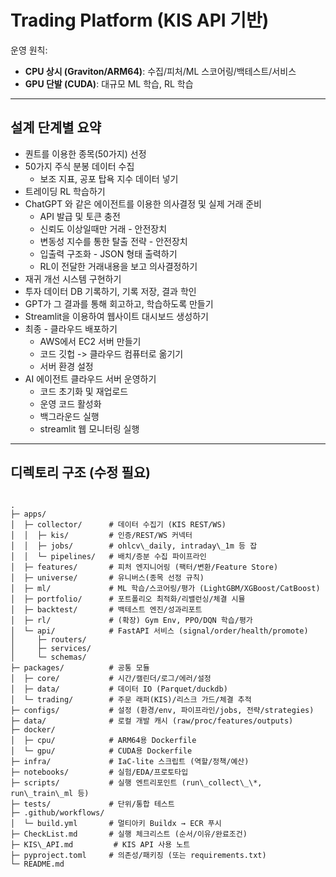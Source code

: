 # Trading Platform (KIS API 기반)

운영 원칙:  
- **CPU 상시 (Graviton/ARM64)**: 수집/피처/ML 스코어링/백테스트/서비스  
- **GPU 단발 (CUDA)**: 대규모 ML 학습, RL 학습  
---

## 설계 단계별 요약

* 퀀트를 이용한 종목(50가지) 선정
* 50가지 주식 분봉 데이터 수집
  * 보조 지표, 공포 탑욕 지수 데이터 넣기 
* 트레이딩 RL 학습하기
* ChatGPT 와 같은 에이전트를 이용한 의사결정 및 실제 거래 준비
  * API 발급 및 토큰 충전
  * 신뢰도 이상일때만 거래 - 안전장치
  * 변동성 지수를 통한 탈출 전략 - 안전장치
  * 입출력 구조화 - JSON 형태 출력하기
  * RL이 전달한 거래내용을 보고 의사결정하기
 * 재귀 개선 시스템 구현하기
  * 투자 데이터 DB 기록하기, 기록 저장, 결과 학인
  * GPT가 그 결과를 통해 회고하고, 학습하도록 만들기
  * Streamlit을 이용하여 웹사이트 대시보드 생성하기
 * 최종 - 클라우드 배포하기
   * AWS에서 EC2 서버 만들기
   * 코드 깃헙 -> 클라우드 컴퓨터로 옮기기
   * 서버 환경 설정
 * AI 에이전트 클라우드 서버 운영하기
   * 코드 초기화 및 재업로드
   * 운영 코드 활성화
   * 백그라운드 실행
   * streamlit 웹 모니터링 실행
---

## 디렉토리 구조 (수정 필요)

```

.
├─ apps/
│  ├─ collector/      # 데이터 수집기 (KIS REST/WS)
│  │  ├─ kis/         # 인증/REST/WS 커넥터
│  │  ├─ jobs/        # ohlcv\_daily, intraday\_1m 등 잡
│  │  └─ pipelines/   # 배치/증분 수집 파이프라인
│  ├─ features/       # 피처 엔지니어링 (팩터/변환/Feature Store)
│  ├─ universe/       # 유니버스(종목 선정 규칙)
│  ├─ ml/             # ML 학습/스코어링/평가 (LightGBM/XGBoost/CatBoost)
│  ├─ portfolio/      # 포트폴리오 최적화/리밸런싱/체결 시뮬
│  ├─ backtest/       # 백테스트 엔진/성과리포트
│  ├─ rl/             # (확장) Gym Env, PPO/DQN 학습/평가
│  └─ api/            # FastAPI 서비스 (signal/order/health/promote)
│     ├─ routers/
│     ├─ services/
│     └─ schemas/
├─ packages/          # 공통 모듈
│  ├─ core/           # 시간/캘린더/로그/에러/설정
│  ├─ data/           # 데이터 IO (Parquet/duckdb)
│  └─ trading/        # 주문 래퍼(KIS)/리스크 가드/체결 추적
├─ configs/           # 설정 (환경/env, 파이프라인/jobs, 전략/strategies)
├─ data/              # 로컬 개발 캐시 (raw/proc/features/outputs)
├─ docker/
│  ├─ cpu/            # ARM64용 Dockerfile
│  └─ gpu/            # CUDA용 Dockerfile
├─ infra/             # IaC-lite 스크립트 (역할/정책/예산)
├─ notebooks/         # 실험/EDA/프로토타입
├─ scripts/           # 실행 엔트리포인트 (run\_collect\_\*, run\_train\_ml 등)
├─ tests/             # 단위/통합 테스트
├─ .github/workflows/
│  └─ build.yml       # 멀티아키 Buildx → ECR 푸시
├─ CheckList.md       # 실행 체크리스트 (순서/이유/완료조건)
├─ KIS\_API.md         # KIS API 사용 노트
├─ pyproject.toml     # 의존성/패키징 (또는 requirements.txt)
└─ README.md

```
